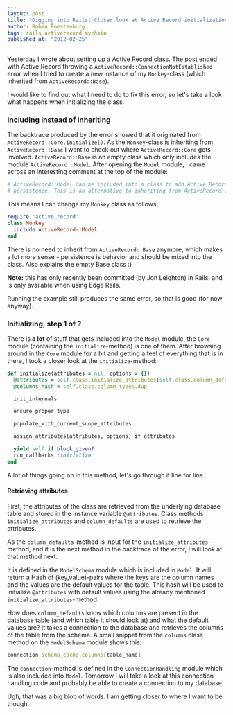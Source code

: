 ```yaml
--- 
layout: post 
title: "Digging into Rails: Closer look at Active Record initialization" 
author: Robin Roestenburg 
tags: rails activerecord mychain 
published_at: "2012-02-25" 
---
```


Yesterday I
[wrote](/2012/02/24/digging-into-rails-setting-up-activerecord-class) about
setting up a Active Record class. The post ended with Active Record throwing a
`ActiveRecord::ConnectionNotEstablished` error when I tried to create a new
instance of my `Monkey`-class (which inherited from `ActiveRecord::Base`). 

I would like to find out what I need to do to fix this error, so let's take a
look what happens when initializing the class. 

### Including instead of inheriting 

The backtrace produced by the error showed that it originated from
`ActiveRecord::Core.initialize()`. As the `Monkey`-class is inheriting from
`ActiveRecord::Base` I want to check out where `ActiveRecord::Core` gets
involved. `ActiveRecord::Base` is an empty class which only includes the module
`ActiveRecord::Model`. After opening the `Model` module, I came across an
interesting comment at the top of the module: 

~~~ ruby 
# ActiveRecord::Model can be included into a class to add Active Record
# persistence. This is an alternative to inheriting from ActiveRecord::Base.
~~~

This means I can change my `Monkey` class as follows: 

~~~ ruby 
require 'active_record'
class Monkey 
  include ActiveRecord::Model 
end
~~~

There is no need to inherit from `ActiveRecord::Base` anymore, which makes a
lot more sense - persistence is behavior and should be mixed into the class.
Also explains the empty Base class :) 

**Note:** this has only recently been committed (by Jon Leighton) in Rails, and
is only available when using Edge Rails.

Running the example still produces the same error, so that is good (for now
anyway).  

### Initializing, step 1 of ?
There is **a lot** of stuff that gets included into the `Model` module, the
`Core` module (containing the `initialize`-method) is one of them. After
browsing around in the `Core` module for a bit and getting a feel of everything
that is in there, I took a closer look at the `initialize`-method:

~~~ ruby
def initialize(attributes = nil, options = {})
  @attributes = self.class.initialize_attributes(self.class.column_defaults.dup)
  @columns_hash = self.class.column_types.dup

  init_internals

  ensure_proper_type

  populate_with_current_scope_attributes

  assign_attributes(attributes, options) if attributes

  yield self if block_given?
  run_callbacks :initialize
end
~~~

A lot of things going on in this method, let's go through it line for line. 

#### Retrieving attributes
First, the attributes of the class are retrieved from the underlying database
table and stored in the instance variable `@attributes`. Class methods
`initialize_attributes` and `column_defaults` are used to retrieve the
attributes. 

As the `column_defaults`-method is input for the `initialize_attributes`-method,
and it is the next method in the backtrace of the error, I will look at that
method next. 

It is defined in the `ModelSchema` module which is
included in `Model`. It will return a Hash of (key,value)-pairs
where the keys are the column names and the values are the default values for
the table. This hash will be used to initialize `@attributes` with default
values using the already mentioned `initialize_attributes`-method. 

How does `column_defaults` know which columns are present in the database table
(and which table it should look at) and what the default values are? It takes a
connection to the database and retrieves the columns of the table from the
schema. A small snippet from the `columns` class method on the `ModelSchema`
module shows this: 

~~~ ruby
connection.schema_cache.columns[table_name]
~~~

The `connection`-method is defined in the `ConnectionHandling` module which is
also included into `Model`. Tomorrow I will take a look at this connection
handling code and probably be able to create a connection to my database. 

Ugh, that was a big blob of words. I am getting closer to where I want to be
though. 
